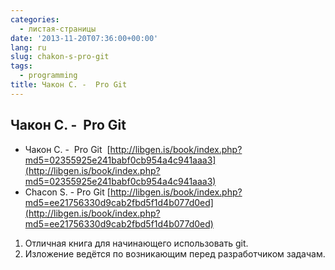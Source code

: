 ```yaml
---
categories:
  - листая-страницы
date: '2013-11-20T07:36:00+00:00'
lang: ru
slug: chakon-s-pro-git
tags:
  - programming
title: Чакон С. -  Pro Git
---
```


## Чакон С. -  Pro Git

- Чакон С. -  Pro Git  [http://libgen.is/book/index.php?md5=02355925e241babf0cb954a4c941aaa3](http://libgen.is/book/index.php?md5=02355925e241babf0cb954a4c941aaa3)  
- Chacon S. - Pro Git [http://libgen.is/book/index.php?md5=ee21756330d9cab2fbd5f1d4b077d0ed](http://libgen.is/book/index.php?md5=ee21756330d9cab2fbd5f1d4b077d0ed)  

<!--more-->

1.  Отличная книга для начинающего использовать git.
2.  Изложение ведётся по возникающим перед разработчиком задачам.
